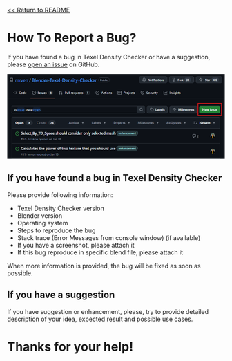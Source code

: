 [<< Return to README](../README.md#documentation)

# How To Report a Bug?

If you have found a bug in Texel Density Checker or have a suggestion, please [open an issue](https://github.com/mrven/Blender-Texel-Density-Checker/issues) on GitHub.

![Report Bug](./images/ui/bug_new_issue.png)

## If you have found a bug in Texel Density Checker

Please provide following information:

* Texel Density Checker version
* Blender version
* Operating system
* Steps to reproduce the bug
* Stack trace (Error Messages from console window) (if available)
* If you have a screenshot, please attach it
* If this bug reproduce in specific blend file, please attach it

When more information is provided, the bug will be fixed as soon as possible.

## If you have a suggestion

If you have suggestion or enhancement, please, try to provide detailed description of your idea, expected result and possible use cases.

# Thanks for your help!